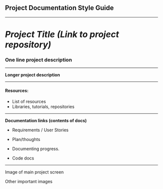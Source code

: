 ## Project Documentation Style Guide

---

# _Project Title \(Link to project repository\)_

### One line project description

---

**Longer project description**

---

#### Resources:

* List of resources
* Libraries, tutorials, repositories 

---

**Documentation links \(contents of docs\)**

* Requirements / User Stories
* Plan/thoughts

* Documenting progress.

* Code docs

---

Image of main project screen

Other important images

